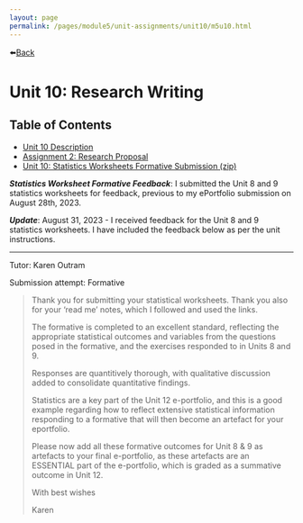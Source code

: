 ```yaml
---
layout: page
permalink: /pages/module5/unit-assignments/unit10/m5u10.html
---
```


⬅️[Back](/pages/module5.html)

# Unit 10: Research Writing

## Table of Contents

-  [Unit 10 Description](/pages/module5/unit-assignments/unit10/m5u10-description.html)
-  [Assignment 2: Research Proposal](/pages/module5/assignment2/m5a2.html)
-  [Unit 10: Statistics Worksheets Formative Submission (zip)](/pages/module5/unit-assignments/unit10/TW-RMPP-Unit10-StatsWorksheets.zip)

__*Statistics Worksheet Formative Feedback*__: I submitted the Unit 8 and 9 statistics worksheets for feedback, previous to my ePortfolio submission on August 28th, 2023.

__*Update*__: August 31, 2023 - I received feedback for the Unit 8 and 9 statistics worksheets. I have included the feedback below as per the unit instructions.

---

Tutor: Karen Outram

Submission attempt: Formative

>Thank you for submitting your statistical worksheets. Thank you also for your ‘read me’ notes, which I followed and used the links.
>
>The formative is completed to an excellent standard, reflecting the appropriate statistical outcomes and variables from the questions posed in the formative, and the exercises responded to in Units 8 and 9.
>
>Responses are quantitively thorough, with qualitative discussion added to consolidate quantitative findings.
>
>Statistics are a key part of the Unit 12 e-portfolio, and this is a good example regarding how to reflect extensive statistical information responding to a formative that will then become an artefact for your eportfolio.
>
>Please now add all these formative outcomes for Unit 8 & 9 as artefacts to your final e-portfolio, as these artefacts are an ESSENTIAL part of the e-portfolio, which is graded as a summative outcome in Unit 12.
>
>With best wishes
>
>Karen
